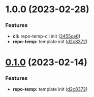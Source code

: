 # 1.0.0 (2023-02-28)


### Features

* **cli:** repo-temp-cli init ([2455ce6](https://github.com/ningbonb/repo-temp/commit/2455ce69a53d39bd46d027efbdd87d92978bd414))
* **repo-temp:** template init ([d2c8372](https://github.com/ningbonb/repo-temp/commit/d2c8372043211b2c3f9a2e56c1b8e0badd23a624))



# [0.1.0](https://github.com/ningbonb/repo-temp/compare/v1.1.1...v0.1.0) (2023-02-14)


### Features

* **repo-temp:** template init ([d2c8372](https://github.com/ningbonb/repo-temp/commit/d2c8372043211b2c3f9a2e56c1b8e0badd23a624))



